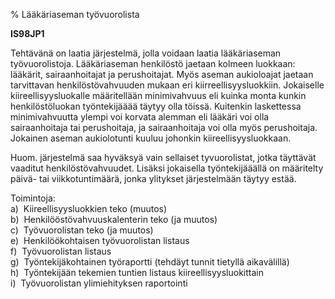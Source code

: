 % Lääkäriaseman työvuorolista
<!-- Arvosanamaksimi: 5 -->
<!-- Vaikeustaso: Keskitasoa -->

**IS98JP1**

Tehtävänä on laatia järjestelmä, jolla voidaan laatia lääkäriaseman
työvuorolistoja. Lääkäriaseman henkilöstö jaetaan kolmeen luokkaan: lääkärit,
sairaanhoitajat ja perushoitajat. Myös aseman aukioloajat jaetaan
tarvittavan henkilöstövahvuuden mukaan eri kiirreellisyysluokkiin.
Jokaiselle kiireellisyysluokalle määritellään minimivahvuus eli kuinka monta
kunkin henkilöstöluokan työntekijääää täytyy olla töissä. Kuitenkin laskettessa
minimivahvuutta ylempi voi korvata alemman eli lääkäri voi olla
sairaanhoitaja tai perushoitaja, ja sairaanhoitaja voi olla myös
perushoitaja. Jokainen aseman aukiolotunti kuuluu johonkin
kiireellisyysluokkaan.

Huom. järjestelmä saa hyväksyä vain sellaiset tyvuorolistat, jotka täyttävät
vaaditut henkilöstövahvuudet. Lisäksi jokaisella työntekijääällä on määritelty
päivä- tai viikkotuntimäärä, jonka ylitykset järjestelmään täytyy estää.

Toimintoja: \
a)  Kiireellisyysluokkien teko (muutos) \
b)  Henkilööstövahvuuskalenterin teko (ja muutos) \
c)  Työvuorolistan teko (ja muutos) \
e)  Henkilöökohtaisen työvuorolistan listaus \
f)  Työvuorolistan listaus \
g)  Työntekijäkohtainen työraportti (tehdäyt tunnit tietyllä aikavälillä) \
h)  Työntekijään tekemien tuntien listaus kiireellisyysluokittain \
i)  Työvuorolistan ylimiehityksen raportointi \
 
